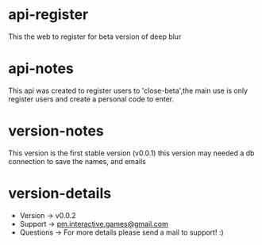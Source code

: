 # api-register
This the web to register for beta version of deep blur

# api-notes
This api was created to register users to 'close-beta',the main use is only register users and create a personal code to enter.

# version-notes
This version is the first stable version (v0.0.1) this version may needed a db connection to save the names, and emails

# version-details
* Version -> v0.0.2
* Support -> pm.interactive.games@gmail.com
* Questions -> For more details please send a mail to support! :)